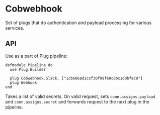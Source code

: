 # Cobwebhook

Set of plugs that do authentication and payload processing for various services.

## API

Use as a part of Plug pipeline:

```
defmodule Pipeline do
  use Plug.Builder

  plug Cobwebhook.Slack, ["1cb606ad1ccf30f99f60c8bc1d0bfec9"]
  plug Webhook
end
```

Takes a list of valid secrets. On valid request, sets `conn.assigns.payload`
and `conn.assigns.secret` and forwards request to the next plug in the pipeline.
